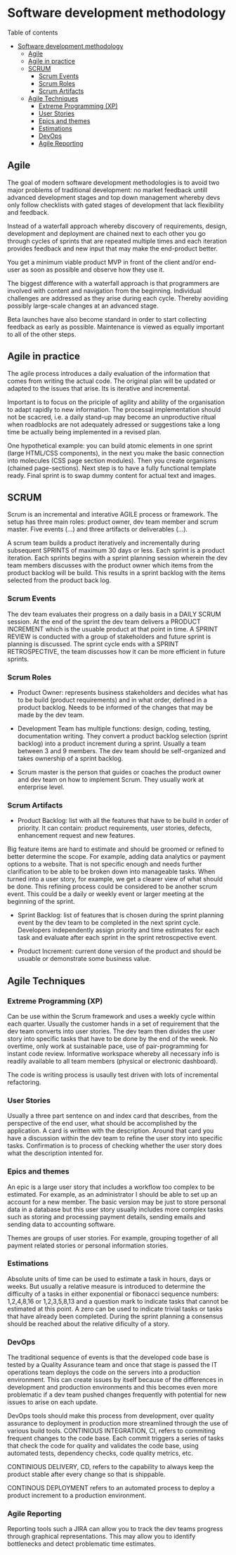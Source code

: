 # Software development methodology
Table of contents
- [Software development methodology](#software-development-methodology)
	- [Agile](#agile)
	- [Agile in practice](#agile-in-practice)
	- [SCRUM](#scrum)
		- [Scrum Events](#scrum-events)
		- [Scrum Roles](#scrum-roles)
		- [Scrum Artifacts](#scrum-artifacts)
	- [Agile Techniques](#agile-techniques)
		- [Extreme Programming (XP)](#extreme-programming-xp)
		- [User Stories](#user-stories)
		- [Epics and themes](#epics-and-themes)
		- [Estimations](#estimations)
		- [DevOps](#devops)
		- [Agile Reporting](#agile-reporting)

## Agile
The goal of modern software development methodologies is to avoid two major problems of traditional development: no market feedback untill advanced development stages and top down management whereby devs only follow checklists with gated stages of development that lack flexibility and feedback.

Instead of a waterfall approach whereby discovery of requirements, design, development and deployment are chained next to each other you go through cycles of sprints that are repeated multiple times and each iteration provides feedback and new input that may make the end-product better. 

You get a minimum viable product MVP in front of the client and/or end-user as soon as possible and observe how they use it. 

The biggest difference with a waterfall approach is that programmers are involved with content and navigation from the beginning. Individual challenges are addressed as they arise during each cycle. Thereby aoviding possibly large-scale changes at an advanced stage. 

Beta launches have also become standard in order to start collecting feedback as early as possible. Maintenance is viewed as equally important to all of the other steps.

## Agile in practice
The agile process introduces a daily evaluation of the information that comes from writing the actual code. The original plan will be updated or adapted to the issues that arise. Its is iterative and incremental.

Important is to focus on the priciple of agility and ability of the organisation to adapt rapidly to new information. The processal implementation should not be scacred, i.e. a daily stand-up may become an unproductive ritual when roadblocks are not adequately adressed or suggestions take a long time be actually being implemented in a revised plan. 

One hypothetical example: you can build atomic elements in one sprint (large HTML/CSS components), in the next you make the basic connection into molecules (CSS page section modules). Then you create organisms (chained page-sections). Next step is to have a fully functional template ready. Final sprint is to swap dummy content for actual text and images. 

## SCRUM
Scrum is an incremental and interative AGILE process or framework. The setup has three main roles: product owner, dev team member and scrum master. Five events (...) and three artifacts or deliverables (...).

A scrum team builds a product iteratively and incrementally during subsequent SPRINTS of maximum 30 days or less. Each sprint is a product iteration. Each sprints begins with a sprint planning session wherein the dev team members discusses with the product owner which items from the product backlog will be build. This results in a sprint backlog with the items selected from the product back log.

### Scrum Events
The dev team evaluates their progress on a daily basis in a DAILY SCRUM session. At the end of the sprint the dev team delivers a PRODUCT INCREMENT which is the usuable product at that point in time. A SPRINT REVIEW is conducted with a group of stakeholders and future sprint is planning is discussed. The sprint cycle ends with a SPRINT RETROSPECTIVE, the team discusses how it can be more efficient in future sprints.

### Scrum Roles
- Product Owner: represents business stakeholders and decides what has to be build (product requirements) and in what order, defined in a product backlog. Needs to be informed of the changes that may be made by the dev team.

- Development Team has multiple functions: design, coding, testing, documentation writing. They convert a product backlog selection (sprint backlog) into a product increment during a sprint. Usually a team between 3 and 9 members. The dev team should be self-organized and takes ownership of a sprint backlog.

- Scrum master is the person that guides or coaches the product owner and dev team on how to implement Scrum. They usually work at enterprise level.

### Scrum Artifacts

- Product Backlog: list with all the features that have to be build in order of priority. It can contain: product requirements, user stories, defects, enhancement request and new features.

Big feature items are hard to estimate and should be groomed or refined to better determine the scope. For example, adding data analytics or payment options to a website. That is not specific enough and needs further clarification to be able to be broken down into manageable tasks. When turned into a user story, for example, we get a clearer view of what should be done. This refining process could be considered to be another scrum event. This could be a daily or weekly event or larger meeting at the beginning of the sprint.

- Sprint Backlog: list of features that is chosen during the sprint planning event by the dev team to be completed in the next sprint cycle. Developers independently assign priority and time estimates for each task and evaluate after each sprint in the sprint retroscpective event.

- Product Increment: current done version of the product and should be usuable or demonstrate some business value.

## Agile Techniques
### Extreme Programming (XP)
Can be use within the Scrum framework and uses a weekly cycle within each quarter. Usually the customer hands in a set of requirement that the dev team converts into user stories. The dev team then divides the user story into specific tasks that have to be done by the end of the week. No overtime, only work at sustainable pace, use of pair-programming for instant code review. Informative workspace whereby all necessary info is readily available to all team members (physical or electronic dashboard).

The code is writing process is usaully test driven with lots of incremental refactoring.

### User Stories
Usually a three part sentence on and index card that describes, from the perspective of the end user, what should be accomplished by the application. A card is written with the description. Around that card you have a discussion within the dev team to refine the user story into specific tasks. Confirmation is to process of checking whether the user story does what the description intented for.

### Epics and themes
An epic is a large user story that includes a workflow too complex to be estimated. For example, as an administrator I should be able to set up an account for a new member. The basic version may be just to store personal data in a database but this user story usually includes more complex tasks such as storing and processing payment details, sending emails and sending data to accounting software.

Themes are groups of user stories. For example, grouping together of all payment related stories or personal information stories.

### Estimations
Absolute units of time can be used to estimate a task in hours, days or weeks. But usually a relative measure is introduced to determine the difficulty of a tasks in either exponential or fibonacci sequence numbers: 1,2,4,8,16 or 1,2,3,5,8,13 and a question mark to indicate tasks that cannot be estimated at this point. A zero can be used to indicate trivial tasks or tasks that have already been completed. During the sprint planning a consensus should be reached about the relative dificulty of a story. 

### DevOps
The traditional sequence of events is that the developed code base is tested by a Quality Assurance team and once that stage is passed the IT operations team deploys the code on the servers into a production environment. This can create issues by itself because of the differences in development and production environments and this becomes even more problematic if a dev team pushed changes frequently with potential for new issues to arise on each update.

DevOps tools should make this process from development, over quality assurance to deployment in production more streamlined through the use of various build tools.
CONTINIOUS INTEGRATION, CI, refers to commiting frequent changes to the code base. Each commit triggers a series of tasks that check the code for quality and validates the code base, using automated tests, dependency checks, code quality metrics, etc.

CONTINIOUS DELIVERY, CD, refers to the capability to always keep the product stable after every change so that is shippable.

CONTINOUS DEPLOYMENT refers to an automated process to deploy a product increment to a production environment.

### Agile Reporting
Reporting tools such a JIRA can allow you to track the dev teams progress through graphical representations. This may allow you to identify bottlenecks and detect problematic time estimates.